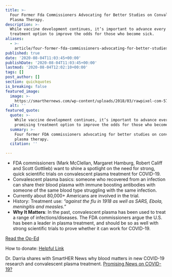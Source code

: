 ```yaml
---
title: >-
  Four Former Fda Commissioners Advocating for Better Studies on Convalescent
  Plasma Therapy.
description: >-
  While vaccine development continues, it’s important to advance every promising
  treatment option to improve the odds for those who become sick.
aliases:
  - >-
    article/four-former-fda-commissioners-advocating-for-better-studies-on-convalescent-plasma-therapy/
published: true
date: '2020-08-04T11:03:45+00:00'
publishDate: '2020-08-04T11:03:45+00:00'
lastmod: '2020-08-04T12:02:10+00:00'
tags: []
post_author: []
section: quickquotes
is_breaking: false
featured_image:
  image: >-
    https://smarthernews.com/wp-content/uploads/2018/03/rawpixel-com-577480-unsplash.jpg
  alt: ''
featured_quote:
  quote: >-
    While vaccine development continues, it’s important to advance every
    promising treatment option to improve the odds for those who become sick.
  summary: >-
    Four former FDA commissioners advocating for better studies on convalescent
    plasma therapy.
  citation: ''

---
```

*   FDA commissioners (Mark McClellan, Margaret Hamburg, Robert Califf and Scott Gottlieb) want to shine a spotlight on the need for strong, quick scientific trials on convalescent plasma treatment for COVID-19.
*   Convalescent plasma basics: someone who recovered from an infection can share their blood plasma with immune boosting antibodies with someone of the same blood type struggling with the same infection.
*   Currently about 80,000+ Americans are involved in the trial.
*   History: Treatment use: _“against the flu in 1918 as well as SARS, Ebola, meningitis and measles.”_ 
*   **Why It Matters**: In the past, convalescent plasma has been used to treat a range of infections/diseases. The FDA commissioners argue the U.S. has been a leader in plasma treatment, and should be so as well with strong scientific trials to prove whether it can work for COVID-19.

[Read the Op-Ed](https://www.washingtonpost.com/opinions/2020/08/03/4-former-fda-commissioners-blood-plasma-might-be-covid-19-treatment-we-need/?hpid=hp_save-opinions-float-right-4-0_opinion-card-g-right%3Ahomepage%2Fstory-ans)

How to donate: [Helpful Link](https://www.fda.gov/emergency-preparedness-and-response/coronavirus-disease-2019-covid-19/donate-covid-19-plasma/)

Dr. Darria shares with SmartHER News why blood matters in new COVID-19 research and convalescent plasma treatment. [Promising News on COVID-19?](https://smarthernews.com/article/promising-news-on-covid-19/)